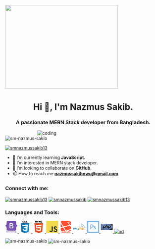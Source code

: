 <img height="270" width="85%" src="https://fiverr-res.cloudinary.com/images/q_auto,f_auto/gigs/121575926/original/c69513a1385ec793159a35c4871f34f61009f458/make-web-app-using-mern-stack.png">
<h1 align="center">Hi 👋, I'm Nazmus Sakib.</h1>
<h3 align="center">A passionate MERN Stack developer from Bangladesh.</h3>
<img align="right" alt="coding" width="400" src="https://cdn.dribbble.com/users/1162077/screenshots/3848914/programmer.gif">
<p align="left"> <img src="https://komarev.com/ghpvc/?username=sm-nazmus-sakib&label=Profile%20views&color=0e75b6&style=flat" alt="sm-nazmus-sakib" /> </p>

<p align="left"> <a href="https://twitter.com/smnazmussakib13" target="blank"><img src="https://img.shields.io/twitter/follow/smnazmussakib13?logo=twitter&style=for-the-badge" alt="smnazmussakib13" /></a> </p>

- 🌱 I’m currently learning **JavaScript.**
- 👀 I’m interested in MERN stack developer.
- 👯 I’m looking to collaborate on **GitHub.**
- 📫 How to reach me **nazmussakibnwu@gmail.com**

<h3 align="left">Connect with me:</h3>
<p align="left">
<a href="https://twitter.com/smnazmussakib13" target="blank"><img align="center" src="https://raw.githubusercontent.com/rahuldkjain/github-profile-readme-generator/master/src/images/icons/Social/twitter.svg" alt="smnazmussakib13" height="30" width="40" /></a>
<a href="https://linkedin.com/in/smnazmussakib" target="blank"><img align="center" src="https://raw.githubusercontent.com/rahuldkjain/github-profile-readme-generator/master/src/images/icons/Social/linked-in-alt.svg" alt="smnazmussakib" height="30" width="40" /></a>
<a href="https://fb.com/smnazmussakib13" target="blank"><img align="center" src="https://raw.githubusercontent.com/rahuldkjain/github-profile-readme-generator/master/src/images/icons/Social/facebook.svg" alt="smnazmussakib13" height="30" width="40" /></a>
</p>

<h3 align="left">Languages and Tools:</h3>
<p align="left"> <a href="https://getbootstrap.com" target="_blank" rel="noreferrer"> <img src="https://raw.githubusercontent.com/devicons/devicon/master/icons/bootstrap/bootstrap-plain-wordmark.svg" alt="bootstrap" width="40" height="40"/> </a> <a href="https://www.w3schools.com/css/" target="_blank" rel="noreferrer"> <img src="https://raw.githubusercontent.com/devicons/devicon/master/icons/css3/css3-original-wordmark.svg" alt="css3" width="40" height="40"/> </a> <a href="https://www.w3.org/html/" target="_blank" rel="noreferrer"> <img src="https://raw.githubusercontent.com/devicons/devicon/master/icons/html5/html5-original-wordmark.svg" alt="html5" width="40" height="40"/> </a> <a href="https://developer.mozilla.org/en-US/docs/Web/JavaScript" target="_blank" rel="noreferrer"> <img src="https://raw.githubusercontent.com/devicons/devicon/master/icons/javascript/javascript-original.svg" alt="javascript" width="40" height="40"/> </a> <a href="https://laravel.com/" target="_blank" rel="noreferrer"> <img src="https://raw.githubusercontent.com/devicons/devicon/master/icons/laravel/laravel-plain-wordmark.svg" alt="laravel" width="40" height="40"/> </a> <a href="https://www.mysql.com/" target="_blank" rel="noreferrer"> <img src="https://raw.githubusercontent.com/devicons/devicon/master/icons/mysql/mysql-original-wordmark.svg" alt="mysql" width="40" height="40"/> </a> <a href="https://www.photoshop.com/en" target="_blank" rel="noreferrer"> <img src="https://raw.githubusercontent.com/devicons/devicon/master/icons/photoshop/photoshop-line.svg" alt="photoshop" width="40" height="40"/> </a> <a href="https://www.php.net" target="_blank" rel="noreferrer"> <img src="https://raw.githubusercontent.com/devicons/devicon/master/icons/php/php-original.svg" alt="php" width="40" height="40"/> </a> <a href="https://www.adobe.com/products/xd.html" target="_blank" rel="noreferrer"> <img src="https://cdn.worldvectorlogo.com/logos/adobe-xd.svg" alt="xd" width="40" height="40"/> </a> </p>

<p><img align="left" src="https://github-readme-stats.vercel.app/api/top-langs?username=sm-nazmus-sakib&show_icons=true&locale=en&layout=compact" alt="sm-nazmus-sakib" /></p>

<p>&nbsp;<img align="center" src="https://github-readme-stats.vercel.app/api?username=sm-nazmus-sakib&show_icons=true&locale=en" alt="sm-nazmus-sakib" /></p>
